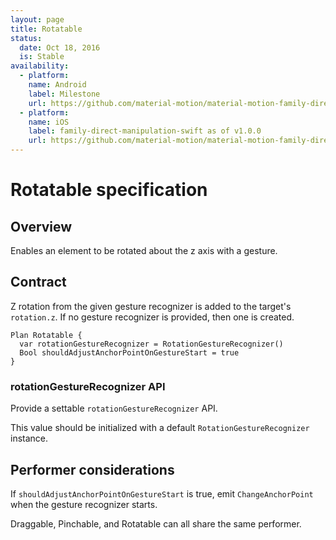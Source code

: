```yaml
---
layout: page
title: Rotatable
status:
  date: Oct 18, 2016
  is: Stable
availability:
  - platform:
    name: Android
    label: Milestone
    url: https://github.com/material-motion/material-motion-family-direct-manipulation-android/milestone/1
  - platform:
    name: iOS
    label: family-direct-manipulation-swift as of v1.0.0
    url: https://github.com/material-motion/material-motion-family-direct-manipulation-swift/releases/tag/v1.0.0
---
```


# Rotatable specification

## Overview

Enables an element to be rotated about the z axis with a gesture.

## Contract

Z rotation from the given gesture recognizer is added to the target's `rotation.z`. If no gesture recognizer is provided, then one is created.

```
Plan Rotatable {
  var rotationGestureRecognizer = RotationGestureRecognizer()
  Bool shouldAdjustAnchorPointOnGestureStart = true
}
```

### rotationGestureRecognizer API

Provide a settable `rotationGestureRecognizer` API.

This value should be initialized with a default `RotationGestureRecognizer` instance.

## Performer considerations

If `shouldAdjustAnchorPointOnGestureStart` is true, emit `ChangeAnchorPoint` when the gesture recognizer starts.

Draggable, Pinchable, and Rotatable can all share the same performer.
